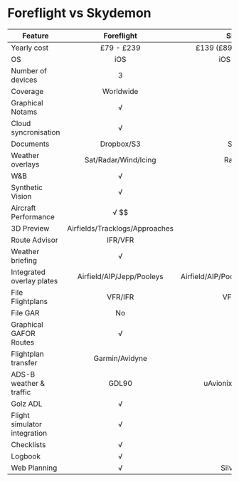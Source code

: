 # Foreflight vs Skydemon

| Feature       | Foreflight    | Skydemon  |
| ------------- |:-------------:| -----:|
| Yearly cost | £79 - £239 | £139 (£89 renewal) |
| OS | iOS | iOS / Android |
| Number of devices | 3 | 2 |
| Coverage | Worldwide | Europe |
| Graphical Notams | √ | √ |
| Cloud syncronisation | √ | √ |
| Documents | Dropbox/S3 | Skydemon |
| Weather overlays | Sat/Radar/Wind/Icing |  Radar/Wind |
| W&B | √ | √ |
| Synthetic Vision | √ | No |
| Aircraft Performance | √ $$| No |
| 3D Preview | Airfields/Tracklogs/Approaches | No |
| Route Advisor | IFR/VFR | No |
| Weather briefing | √ | No |
| Integrated overlay plates | Airfield/AIP/Jepp/Pooleys | Airfield/AIP/Pooleys/AFE |
| File Flightplans | VFR/IFR | VFR only $$ |
| File GAR | No | √  |
| Graphical GAFOR Routes | √ | √ |
| Flightplan transfer | Garmin/Avidyne | No |
| ADS-B weather & traffic | GDL90 | uAvionix SkyEcho |
| Golz ADL | √ | √ |
| Flight simulator integration | √ | √ |
| Checklists | √ | No |
| Logbook | √ | No |
| Web Planning | √ | Silverlight :scream: |
